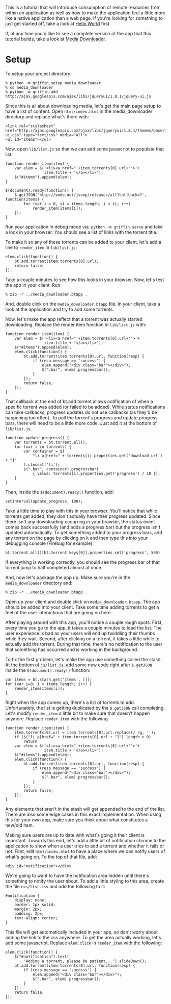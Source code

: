 This is a tutorial that will introduce consumption of remote resources from
within an application as well as how to make the application feel a little more
like a native application than a web page. If you're looking for something to
just get started off, take a look at [Hello
World](http://github.com/bittorrent/griffin/tree/master/doc/tutorials/hello_world.md)
first.

If, at any time you'd like to see a complete version of the app that this
tutorial builds, take a look at [Media
Downloader](http://github.com/bittorrent/griffin/tree/master/examples/media_downloader).

# Setup

To setup your project directory:

    % python -m griffin.setup media_downloader
    % cd media_downloader
    % python -m griffin.add http://ajax.googleapis.com/ajax/libs/jqueryui/1.8.1/jquery-ui.js

Since this is all about downloading media, let's get the main page setup to
have a list of content. Open `html/index.html` in the media_downloader
directory and replace what's there with:

    <link rel="stylesheet" href="http://ajax.googleapis.com/ajax/libs/jqueryui/1.8.1/themes/base/jquery-ui.css" type="text/css" media="all">
    <ul id="items"></ul>

Now, open `lib/list.js` so that we can add some javascript to populate that
list.


    function render_item(item) {
        var elem = $('<li><a href="'+item.torrents[0].url+'">'+
                     item.title + '</a></li>');
        $("#items").append(elem);
    }

    $(document).ready(function() {
        $.getJSON('http://vodo.net/jsonp/releases/all?callback=?', function(items) {
            for (var i = 0, ii = items.length; i < ii; i++)
                render_item(items[i]);
        });
    }

Run your application in debug mode via. `python -m griffin.serve` and take a
look in your browser. You should see a list of links with the torrent title.

To make it so any of these torrents can be added to your client, let's add a
line to `render_item` in `lib/list.js`:

    elem.click(function() {
        bt.add.torrent(item.torrents[0].url);
        return false;
    });

Take a couple minutes to see how this looks in your browser. Now, let's test
the app in your client. Run:

    % zip -r ../media_downloader.btapp .

And, double click on the `media_downloader.btapp` file. In your client, take a
look at the application and try to add some torrents.

Now, let's make the app reflect that a torrent was actually started
downloading. Replace the render item function in `lib/list.js` with:

    function render_item(item) {
        var elem = $('<li><a href="'+item.torrents[0].url+'">'+
                     item.title + '</a></li>');
        $("#items").append(elem);
        elem.click(function() {
            bt.add.torrent(item.torrents[0].url, function(resp) {
                if (resp.message == 'success') {
                    elem.append("<div class='bar'></div>");
                    $(".bar", elem).progressbar();
                }
            });
            return false;
        });
    }

That callback at the end of bt.add.torrent allows notification of when a
specific torrent was added (or failed to be added). While status notifications
can take callbacks, progress updates do not use callbacks (as they'd be
happening too often). To poll the torrent's progress and update progress bars,
there will need to be a little more code. Just add it at the bottom of
`lib/list.js`.

    function update_progress() {
        var torrents = bt.torrent.all();
        for (var i in torrents) {
            var container = $(
                "li a[href=" + torrents[i].properties.get('download_url') + "]"
            ).closest('li');
            $(".bar", container).progressbar(
                { value: torrents[i].properties.get('progress') / 10 });
        }
    }

Then, inside the `$(document).ready()` function, add:

    setInterval(update_progress, 100);

Take a little time to play with this in your browser. You'll notice that while
torrents get added, they don't actually have their progress updated. Since
there isn't any downloading occurring in your browser, the status event comes
back successfully (and adds a progress bar) but the progress isn't updated
automatically. To get something added to your progress bars, add any torrent on
the page by clicking on it and then type this into your debugging console
(Firebug for example):

    bt.torrent.all()[bt.torrent.keys[0]].properties.set('progress', 500)

If everything is working correctly, you should see the progress bar of that
torrent jump to half completed almost at once.

And, now let's package the app up. Make sure you're in the `media_downloader`
directory and:

    % zip -r ../media_downloader.btapp .

Open up your client and double click on `media_downloader.btapp`. The app
should be added into your client. Take some time adding torrents to get a feel
of the user interactions that are going on here.

After playing around with this app, you'll notice a couple rough spots. First,
every time you go to the app, it takes a couple minutes to load the list. The
user experience is bad as your users will end up twiddling their thumbs while
they wait. Second, after clicking on a torrent, it takes a little while to
actually add the torrent. During that time, there's no notification to the user
that something has occurred and is working in the background.

To fix the first problem, let's make the app use something called the stash. At
the bottom of `js/list.js`, add some new code right after `$.getJSON` inside
the `$(document).ready()` function:

    var items = bt.stash.get('items', []);
    for (var i=0; i < items.length; i++) {
        render_item(items[i]);
    }

Right when the app comes up, there's a list of torrents to add. Unfortunately,
the list is getting duplicated by the `$.getJSON` call completing. Let's modify
`render_item` a little bit to make sure that doesn't happen anymore. Replace
`render_item` with the following:

    function render_item(item) {
        item.torrents[0].url = item.torrents[0].url.replace(/ /g, '');
        if ($("li a[href=" + item.torrents[0].url + "]").length > 0)
            return
        var elem = $('<li><a href="'+item.torrents[0].url+'">'+
                     item.title + '</a></li>');
        $("#items").append(elem);
        elem.click(function() {
            bt.add.torrent(item.torrents[0].url, function(resp) {
                if (resp.message == 'success') {
                    elem.append("<div class='bar'></div>");
                    $(".bar", elem).progressbar();
                }
            });
            return false;
        });
    }

Any elements that aren't in the stash will get appended to the end of the
list. There are also some edge cases in this exact implementation. When using
this for your own app, make sure you think about what constitutes a new/old
item.

Making sure users are up to date with what's going it their client is
important. Towards this end, let's add a little bit of notification chrome to
the application to show when a user tries to add a torrent and whether it fails
or not. First, edit `html/index.html` to have a place where we can notify users
of what's going on. To the top of that file, add:

    <div id="notification"></div>

We're going to want to have the notification area hidden until there's
something to notify the user about. To add a little styling to this area,
create the file `css/list.css` and add the following to it:

    #notification {
        display: none;
        border: 1px solid;
        margin: 2px;
        padding: 2px;
        text-align: center;
    }

This file will get automatically included in your app, so don't worry about
adding the link to the css anywhere. To get the area actually working, let's
add some javascript. Replace `elem.click` in `render_item` with the following:

    elem.click(function() {
        $("#notification").text(
            'Adding a torrent, please be patient...').slideDown();
        bt.add.torrent(item.torrents[0].url, function(resp) {
            if (resp.message == 'success') {
                elem.append("<div class='bar'></div>");
                $(".bar", elem).progressbar();
            }
        });
        return false;
    });
